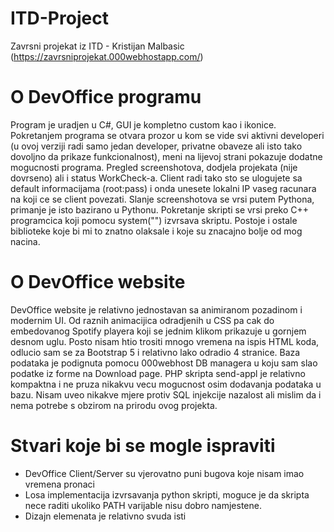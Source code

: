 # ITD-Project
Zavrsni projekat iz ITD - Kristijan Malbasic (https://zavrsniprojekat.000webhostapp.com/)

# O DevOffice programu
Program je uradjen u C#, GUI je kompletno custom kao i ikonice. Pokretanjem programa se otvara prozor u kom se vide svi
aktivni developeri (u ovoj verziji radi samo jedan developer, privatne obaveze ali isto tako dovoljno da prikaze funkcionalnost),
meni na lijevoj strani pokazuje dodatne mogucnosti programa. Pregled screenshotova, dodjela projekata (nije dovrseno) ali i status WorkCheck-a.
Client radi tako sto se ulogujete sa default informacijama (root:pass) i onda unesete lokalni IP vaseg racunara na koji ce se client povezati.
Slanje screenshotova se vrsi putem Pythona, primanje je isto bazirano u Pythonu. Pokretanje skripti se vrsi preko C++ programcica koji
pomocu system("") izvrsava skriptu. Postoje i ostale biblioteke koje bi mi to znatno olaksale i koje su znacajno bolje od mog nacina.


# O DevOffice website
DevOffice website je relativno jednostavan sa animiranom pozadinom i modernim UI. Od raznih animacijica odradjenih u CSS pa cak do embedovanog
Spotify playera koji se jednim klikom prikazuje u gornjem desnom uglu. Posto nisam htio trositi mnogo vremena na ispis HTML koda, odlucio sam se za 
Bootstrap 5 i relativno lako odradio 4 stranice. Baza podataka je podignuta pomocu 000webhost DB managera u koju sam slao podatke iz forme na Download page.
PHP skripta send-appl je relativno kompaktna i ne pruza nikakvu vecu mogucnost osim dodavanja podataka u bazu. Nisam uveo nikakve mjere protiv SQL injekcije
nazalost ali mislim da i nema potrebe s obzirom na prirodu ovog projekta.


# Stvari koje bi se mogle ispraviti
  - DevOffice Client/Server su vjerovatno puni bugova koje nisam imao vremena pronaci 
  - Losa implementacija izvrsavanja python skripti, moguce je da skripta nece raditi ukoliko PATH varijable nisu dobro namjestene.
  - Dizajn elemenata je relativno svuda isti
  
